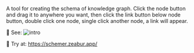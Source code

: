 A tool for creating the schema of knowledge graph. Click the node button and drag it to anywhere you want, then click the link button below node button, double click one node, single click another node, a link will appear. 

🎨 See:
![intro](https://github.com/220488/knowledge-graph-shcema-creator/assets/81165447/b0eafadb-5bfb-4d73-b134-fa07428397e3)

🎫 Try at: https://schemer.zeabur.app/
